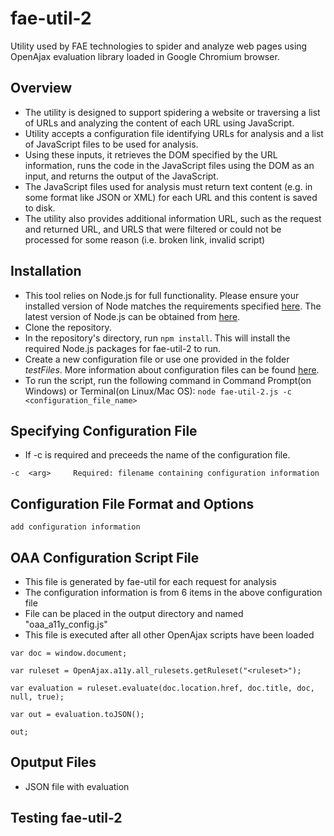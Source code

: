 # fae-util-2
Utility used by FAE technologies to spider and analyze web pages using OpenAjax evaluation library loaded in Google Chromium browser.

## Overview 

* The utility is designed to support spidering a website or traversing a list of URLs and analyzing the content of each URL using JavaScript. 
* Utility accepts a configuration file identifying URLs for analysis and a list of JavaScript files to be used for analysis. 
* Using these inputs, it retrieves the DOM specified by the URL information, runs the code in the JavaScript files using the DOM as an input, and returns the output of the JavaScript. 
* The JavaScript files used for analysis must return text content (e.g. in some format like JSON or XML) for each URL and this content is saved to disk.
* The utility also provides additional information URL, such as the request and returned URL, and URLS that were filtered or could not be processed for some reason (i.e. broken link, invalid script)

## Installation

* This tool relies on Node.js for full functionality. Please ensure your installed version of Node matches the requirements specified [here](https://github.com/GoogleChrome/puppeteer/tree/v1.10.0#usage). The latest version of Node.js can be obtained from [here]( https://nodejs.org).
* Clone the repository.
* In the repository's directory, run ```npm install```. This will install the required Node.js packages for fae-util-2 to run.
* Create a new configuration file or use one provided in the folder *testFiles*. More information about configuration files can be found [here](#configuration-file-format-and-options).
* To run the script, run the following command in Command Prompt(on Windows) or Terminal(on Linux/Mac OS):
```node fae-util-2.js -c <configuration_file_name>```

## Specifying Configuration File

* If -c is required and preceeds the name of the configuration file.

```
-c  <arg>     Required: filename containing configuration information
```

## Configuration File Format and Options 

```
add configuration information
```

## OAA Configuration Script File 

* This file is generated by fae-util for each request for analysis
* The configuration information is from 6 items in the above configuration file 
* File can be placed in the output directory and named "oaa_a11y_config.js"
* This file is executed after all other OpenAjax scripts have been loaded

```
var doc = window.document;

var ruleset = OpenAjax.a11y.all_rulesets.getRuleset("<ruleset>"); 
  
var evaluation = ruleset.evaluate(doc.location.href, doc.title, doc, null, true);

var out = evaluation.toJSON();

out;
```

## Oputput Files

* JSON file with evaluation 

## Testing fae-util-2
